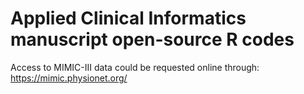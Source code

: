 # Applied Clinical Informatics manuscript open-source R codes
Access to MIMIC-III data could be requested online through: https://mimic.physionet.org/

